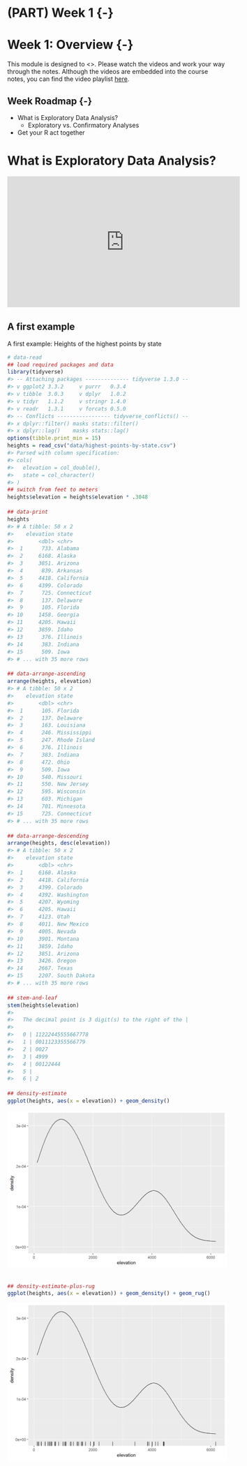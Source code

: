 # (PART) Week 1 {-}


# Week 1: Overview  {-}

This module is designed to <>. Please watch the videos and work your way through the notes. Although the videos are embedded into the course notes, you can find the video playlist [here](). 

## Week Roadmap  {-}
- What is Exploratory Data Analysis?
	- Exploratory vs. Confirmatory Analyses
- Get your R act together


# What is Exploratory Data Analysis?

<!--html_preserve--><div class="vembedr" align="center">
<div>
<iframe src="https://www.youtube.com/embed/kVIZGCT5p9U" width="533" height="300" frameborder="0" allowfullscreen=""></iframe>
</div>
</div><!--/html_preserve-->

## A first example

<!--Original content: https://jfukuyama.github.io/teaching/stat670/notes/lecture-1.R -->

A first example: Heights of the highest points by state


```r
# data-read
## load required packages and data
library(tidyverse)
#> -- Attaching packages -------------- tidyverse 1.3.0 --
#> v ggplot2 3.3.2     v purrr   0.3.4
#> v tibble  3.0.3     v dplyr   1.0.2
#> v tidyr   1.1.2     v stringr 1.4.0
#> v readr   1.3.1     v forcats 0.5.0
#> -- Conflicts ----------------- tidyverse_conflicts() --
#> x dplyr::filter() masks stats::filter()
#> x dplyr::lag()    masks stats::lag()
options(tibble.print_min = 15)
heights = read_csv("data/highest-points-by-state.csv")
#> Parsed with column specification:
#> cols(
#>   elevation = col_double(),
#>   state = col_character()
#> )
## switch from feet to meters
heights$elevation = heights$elevation * .3048

## data-print
heights
#> # A tibble: 50 x 2
#>    elevation state      
#>        <dbl> <chr>      
#>  1      733. Alabama    
#>  2     6168. Alaska     
#>  3     3851. Arizona    
#>  4      839. Arkansas   
#>  5     4418. California 
#>  6     4399. Colorado   
#>  7      725. Connecticut
#>  8      137. Delaware   
#>  9      105. Florida    
#> 10     1458. Georgia    
#> 11     4205. Hawaii     
#> 12     3859. Idaho      
#> 13      376. Illinois   
#> 14      383. Indiana    
#> 15      509. Iowa       
#> # ... with 35 more rows

## data-arrange-ascending
arrange(heights, elevation)
#> # A tibble: 50 x 2
#>    elevation state       
#>        <dbl> <chr>       
#>  1      105. Florida     
#>  2      137. Delaware    
#>  3      163. Louisiana   
#>  4      246. Mississippi 
#>  5      247. Rhode Island
#>  6      376. Illinois    
#>  7      383. Indiana     
#>  8      472. Ohio        
#>  9      509. Iowa        
#> 10      540. Missouri    
#> 11      550. New Jersey  
#> 12      595. Wisconsin   
#> 13      603. Michigan    
#> 14      701. Minnesota   
#> 15      725. Connecticut 
#> # ... with 35 more rows

## data-arrange-descending
arrange(heights, desc(elevation))
#> # A tibble: 50 x 2
#>    elevation state       
#>        <dbl> <chr>       
#>  1     6168. Alaska      
#>  2     4418. California  
#>  3     4399. Colorado    
#>  4     4392. Washington  
#>  5     4207. Wyoming     
#>  6     4205. Hawaii      
#>  7     4123. Utah        
#>  8     4011. New Mexico  
#>  9     4005. Nevada      
#> 10     3901. Montana     
#> 11     3859. Idaho       
#> 12     3851. Arizona     
#> 13     3426. Oregon      
#> 14     2667. Texas       
#> 15     2207. South Dakota
#> # ... with 35 more rows

## stem-and-leaf
stem(heights$elevation)
#> 
#>   The decimal point is 3 digit(s) to the right of the |
#> 
#>   0 | 11222445555667778
#>   1 | 0011123355566779
#>   2 | 0027
#>   3 | 4999
#>   4 | 00122444
#>   5 | 
#>   6 | 2

## density-estimate
ggplot(heights, aes(x = elevation)) + geom_density()
```

<img src="001_Week_01_files/figure-html/unnamed-chunk-3-1.png" width="672" />

```r

## density-estimate-plus-rug
ggplot(heights, aes(x = elevation)) + geom_density() + geom_rug()
```

<img src="001_Week_01_files/figure-html/unnamed-chunk-3-2.png" width="672" />

